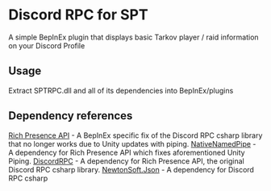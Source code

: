 # Discord RPC for SPT
A simple BepInEx plugin that displays basic Tarkov player / raid information on your Discord Profile

## Usage
Extract SPTRPC.dll and all of its dependencies into BepInEx/plugins

## Dependency references
[Rich Presence API](https://github.com/xhayper/RichPresenceAPI) - A BepInEx specific fix of the Discord RPC csharp library that no longer works due to Unity updates with piping.
[NativeNamedPipe](https://github.com/Lachee/unity-named-pipes/tree/1d1abc0bce88c89ba728907f2d338e65c72b74ef/UnityNamedPipe.Native) - A dependency for Rich Presence API which fixes aforementioned Unity Piping.
[DiscordRPC](https://github.com/Lachee/discord-rpc-csharp) - A dependency for Rich Presence API, the original Discord RPC csharp library.
[NewtonSoft.Json](https://github.com/JamesNK/Newtonsoft.Json) - A dependency for Discord RPC csharp
